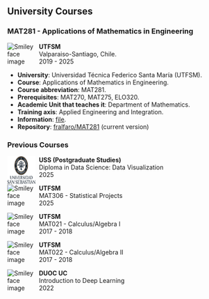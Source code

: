 ## University Courses

### MAT281 - Applications of Mathematics in Engineering

<p>
<img src="../../images/teaching/usm.png" alt="Smiley face image"
style="float:left; width:65px; height:65px;">
<span style="vertical-align:bottom">
&nbsp <strong> UTFSM</strong> <br>
&nbsp Valparaiso-Santiago, Chile. <br>
&nbsp 2019 - 2025
</span>
</p>


- **University**: Universidad Técnica Federico Santa María (UTFSM).
- **Course**: Applications of Mathematics in Engineering.
- **Course abbreviation**: MAT281.
- **Prerequisites**: MAT270, MAT275, ELO320.
- **Academic Unit that teaches it**: Department of Mathematics.
- **Training axis**: Applied Engineering and Integration.
- **Information**: [file](https://github.com/fralfaro/portfolio/blob/main/docs/files/teaching/mat281.pdf).
- **Repository**:  [fralfaro/MAT281](https://github.com/fralfaro/MAT281) (current version)


### Previous Courses

<p>
<img src="../../images/teaching/uss.png" alt="Smiley face image"
style="float:left; width:65px; height:65px;">
<span style="vertical-align:bottom">
&nbsp <strong> USS (Postgraduate Studies) </strong> <br>
&nbsp Diploma in Data Science:  Data Visualization <br>
&nbsp 2025
</span>
</p>

<p>
<img src="../../images/teaching/usm.png" alt="Smiley face image"
style="float:left; width:65px; height:65px;">
<span style="vertical-align:bottom">
&nbsp <strong> UTFSM </strong> <br>
&nbsp MAT306 - Statistical Projects <br>
&nbsp 2025
</span>
</p>

<p>
<img src="../../images/teaching/usm.png" alt="Smiley face image"
style="float:left; width:65px; height:65px;">
<span style="vertical-align:bottom">
&nbsp <strong> UTFSM </strong> <br>
&nbsp MAT021 - Calculus/Algebra I <br>
&nbsp 2017 - 2018
</span>
</p>



<p>
<img src="../../images/teaching/usm.png" alt="Smiley face image"
style="float:left; width:65px; height:65px;">
<span style="vertical-align:bottom">
&nbsp <strong> UTFSM</strong> <br>
&nbsp MAT022 - Calculus/Algebra II <br>
&nbsp 2017 - 2018
</span>
</p>

<p>
<img src="../../images/teaching/puc.png" alt="Smiley face image"
style="float:left; width:65px; height:65px;">
<span style="vertical-align:bottom">
&nbsp <strong> DUOC UC </strong> <br>
&nbsp Introduction to Deep Learning <br>
&nbsp 2022
</span>
</p>



